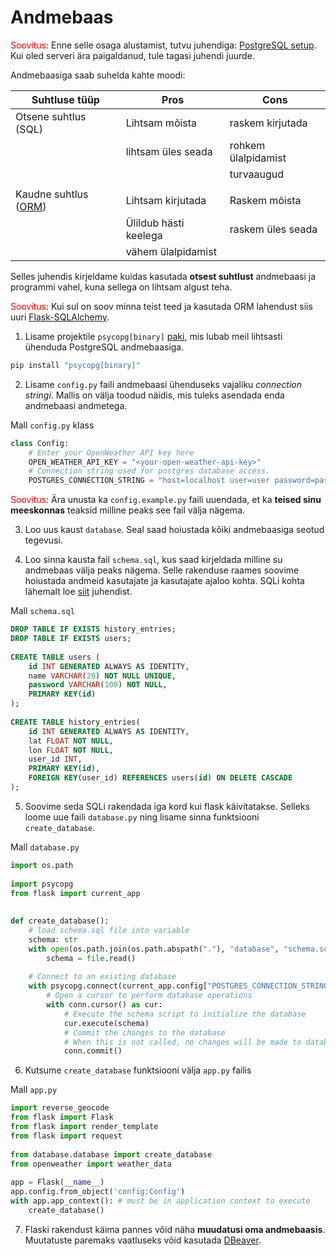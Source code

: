 # Andmebaas

<span style="color: red">Soovitus</span>: Enne selle osaga alustamist, tutvu juhendiga: [PostgreSQL setup](https://youtu.be/BLH3s5eTL4Y?feature=shared&t=62). Kui oled serveri ära paigaldanud, tule tagasi juhendi juurde.

Andmebaasiga saab suhelda kahte moodi:

| Suhtluse tüüp                                                                           | Pros                  | Cons                |
| --------------------------------------------------------------------------------------- | --------------------- | ------------------- |
| Otsene suhtlus (SQL)                                                                    | Lihtsam mõista        | raskem kirjutada    |
|                                                                                         | lihtsam üles seada    | rohkem ülalpidamist |
|                                                                                         |                       | turvaaugud          |
|                                                                                         |                       |                     |
| Kaudne suhtlus ([ORM](https://en.wikipedia.org/wiki/Object%E2%80%93relational_mapping)) | Lihtsam kirjutada     | Raskem mõista       |
|                                                                                         | Ülildub hästi keelega | raskem üles seada   |
|                                                                                         | vähem ülalpidamist    |                     |

Selles juhendis kirjeldame kuidas kasutada **otsest suhtlust** andmebaasi ja programmi vahel, kuna sellega on lihtsam algust teha. 

<span style="color: red">Soovitus</span>: Kui sul on soov minna teist teed ja kasutada ORM lahendust siis uuri [Flask-SQLAlchemy](https://flask-sqlalchemy.palletsprojects.com/en/3.1.x/quickstart/).

1. Lisame projektile `psycopg[binary]` [paki](https://www.psycopg.org/psycopg3/docs/basic/install.html), mis lubab meil lihtsasti ühenduda PostgreSQL andmebaasiga.

```bash
pip install "psycopg[binary]"
```

2. Lisame `config.py` faili andmebaasi ühenduseks vajaliku _connection stringi_. Mallis on välja toodud näidis, mis tuleks asendada enda andmebaasi andmetega.

Mall `config.py` klass
```python
class Config:  
    # Enter your OpenWeather API key here  
    OPEN_WEATHER_API_KEY = "<your-open-weather-api-key>"  
    # Connection string used for postgres database access.  
    POSTGRES_CONNECTION_STRING = "host=localhost user=user password=pass port=5432 dbname=app"
```

<span style="color: red">Soovitus</span>: Ära unusta ka `config.example.py` faili uuendada, et ka **teised sinu meeskonnas** teaksid milline peaks see fail välja nägema.

3. Loo uus kaust `database`. Seal saad hoiustada kõiki andmebaasiga seotud tegevusi.

4. Loo sinna kausta fail `schema.sql`, kus saad kirjeldada milline su andmebaas välja peaks nägema. Selle rakenduse raames soovime hoiustada andmeid kasutajate ja kasutajate ajaloo kohta. SQLi kohta lähemalt loe [siit](https://mystery.knightlab.com/walkthrough.html) juhendist.

Mall `schema.sql`
```sql
DROP TABLE IF EXISTS history_entries;  
DROP TABLE IF EXISTS users;  
  
CREATE TABLE users (  
    id INT GENERATED ALWAYS AS IDENTITY,  
    name VARCHAR(20) NOT NULL UNIQUE,  
    password VARCHAR(100) NOT NULL,  
    PRIMARY KEY(id)  
);  
  
CREATE TABLE history_entries(  
    id INT GENERATED ALWAYS AS IDENTITY,  
    lat FLOAT NOT NULL,  
    lon FLOAT NOT NULL,  
    user_id INT,  
    PRIMARY KEY(id),  
    FOREIGN KEY(user_id) REFERENCES users(id) ON DELETE CASCADE  
);
```

5. Soovime seda SQLi rakendada iga kord kui flask käivitatakse. Selleks loome uue faili `database.py` ning lisame sinna funktsiooni `create_database`.

Mall `database.py`
```python
import os.path  
  
import psycopg  
from flask import current_app  
  
  
def create_database():  
    # load schema.sql file into variable  
    schema: str  
    with open(os.path.join(os.path.abspath("."), "database", "schema.sql"), "r") as file:  
        schema = file.read()  
  
    # Connect to an existing database  
    with psycopg.connect(current_app.config["POSTGRES_CONNECTION_STRING"]) as conn:  
        # Open a cursor to perform database operations  
        with conn.cursor() as cur:  
            # Execute the schema script to initialize the database  
            cur.execute(schema)  
            # Commit the changes to the database  
            # When this is not called, no changes will be made to database.      
            conn.commit()
```

6. Kutsume `create_database` funktsiooni välja `app.py` failis

Mall `app.py`
```python
import reverse_geocode  
from flask import Flask  
from flask import render_template  
from flask import request  
  
from database.database import create_database  
from openweather import weather_data  
  
app = Flask(__name__)  
app.config.from_object('config:Config')  
with app.app_context(): # must be in application context to execute
    create_database()
```

7. Flaski rakendust käima pannes võid näha **muudatusi oma andmebaasis**. Muutatuste paremaks vaatluseks võid kasutada [DBeaver](https://dbeaver.io/).

